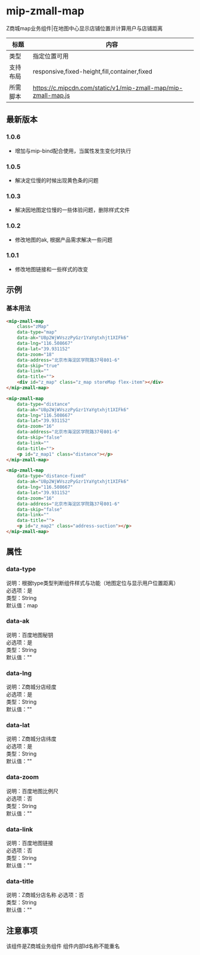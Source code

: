 # mip-zmall-map

Z商城map业务组件|在地图中心显示店铺位置并计算用户与店铺距离

标题|内容
----|----
类型|指定位置可用
支持布局|responsive,fixed-height,fill,container,fixed
所需脚本|https://c.mipcdn.com/static/v1/mip-zmall-map/mip-zmall-map.js

## 最新版本

### 1.0.6

- 增加与mip-bind配合使用，当属性发生变化时执行

### 1.0.5

- 解决定位慢的时候出现黄色条的问题

### 1.0.3

- 解决因地图定位慢的一些体验问题，删除样式文件

### 1.0.2

- 修改地图的ak, 根据产品需求解决一些问题

### 1.0.1

- 修改地图链接和一些样式的改变

## 示例

### 基本用法
```html
<mip-zmall-map
	class="zMap"
	data-type="map"
	data-ak="U8p2WjWVszzPyGzr1YaYgtxhjt1XIFk6"
	data-lng="116.508667"
	data-lat="39.931152"
	data-zoom="18"
	data-address="北京市海淀区学院路37号801-6"
	data-skip="true"
	data-link=""
	data-title="">
    <div id="z_map" class="z_map storeMap flex-item"></div>
</mip-zmall-map>

<mip-zmall-map
	data-type="distance"
	data-ak="U8p2WjWVszzPyGzr1YaYgtxhjt1XIFk6"
	data-lng="116.508667"
	data-lat="39.931152"
	data-zoom="16"
	data-address="北京市海淀区学院路37号801-6"
	data-skip="false"
	data-link=""
	data-title="">
    <p id="z_map1" class="distance"></p>
</mip-zmall-map>

<mip-zmall-map
	data-type="distance-fixed"
	data-ak="U8p2WjWVszzPyGzr1YaYgtxhjt1XIFk6"
	data-lng="116.508667"
	data-lat="39.931152"
	data-zoom="16"
	data-address="北京市海淀区学院路37号801-6"
	data-skip="false"
	data-link=""
	data-title="">
    <p id="z_map2" class="address-suction"></p>
</mip-zmall-map>
```

## 属性

### data-type

说明：根据type类型判断组件样式与功能（地图定位与显示用户位置距离）     
必选项：是           
类型：String          
默认值：map              

### data-ak

说明：百度地图秘钥          
必选项：是            
类型：String                 
默认值：""

### data-lng

说明：Z商城分店经度         
必选项：是            
类型：String            
默认值：""       

### data-lat     

说明：Z商城分店纬度       
必选项：是    
类型：String    
默认值：""   

### data-zoom

说明：百度地图比例尺     
必选项：否    
类型：String    
默认值：""

### data-link

说明：百度地图链接    
必选项：否    
类型：String   
默认值：""  

### data-title

说明：Z商城分店名称
必选项：否    
类型：String   
默认值：""  


## 注意事项
该组件是Z商城业务组件
组件内部Id名称不能重名
